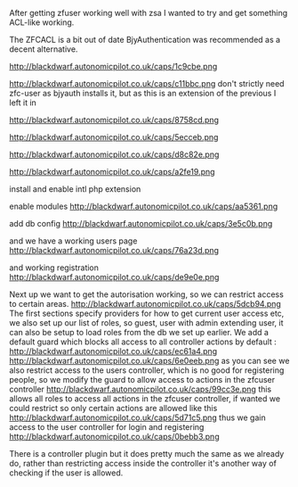 After getting zfuser working well with zsa I wanted to try and get something ACL-like working.

The ZFCACL is a bit out of date BjyAuthentication was recommended as a decent alternative.

http://blackdwarf.autonomicpilot.co.uk/caps/1c9cbe.png


http://blackdwarf.autonomicpilot.co.uk/caps/c11bbc.png
don't strictly need zfc-user as bjyauth installs it, but as this is an extension of the previous I left it in



http://blackdwarf.autonomicpilot.co.uk/caps/8758cd.png

http://blackdwarf.autonomicpilot.co.uk/caps/5ecceb.png

http://blackdwarf.autonomicpilot.co.uk/caps/d8c82e.png

http://blackdwarf.autonomicpilot.co.uk/caps/a2fe19.png

install and enable intl php extension

enable modules
http://blackdwarf.autonomicpilot.co.uk/caps/aa5361.png

add db config
http://blackdwarf.autonomicpilot.co.uk/caps/3e5c0b.png

and we have a working users page
http://blackdwarf.autonomicpilot.co.uk/caps/76a23d.png

and working registration
http://blackdwarf.autonomicpilot.co.uk/caps/de9e0e.png

Next up we want to get the autorisation working, so we can restrict access to certain areas.
http://blackdwarf.autonomicpilot.co.uk/caps/5dcb94.png
The first sections specify providers for how to get current user access etc, we also set up our list of roles, so guest, user with admin extending user, it can also be setup to load roles from the db we set up earlier.
We add a default guard which blocks all access to all controller actions by default :
http://blackdwarf.autonomicpilot.co.uk/caps/ec61a4.png
http://blackdwarf.autonomicpilot.co.uk/caps/6e0eeb.png as you can see we also restrict access to the users controller, which is no good for registering people, so we modify the guard to allow access to actions in the zfcuser controller
http://blackdwarf.autonomicpilot.co.uk/caps/99cc3e.png
this allows all roles to access all actions in the zfcuser controller, if wanted we could restrict so only certain actions are allowed like this
http://blackdwarf.autonomicpilot.co.uk/caps/5d71c5.png
thus we gain access to the user controller for login and registering
http://blackdwarf.autonomicpilot.co.uk/caps/0bebb3.png

There is a controller plugin but it does pretty much the same as we already do, rather than restricting access inside the controller it's another way of checking if the user is allowed.
